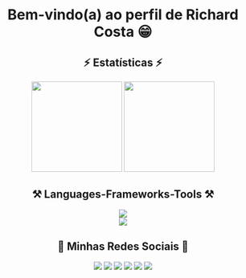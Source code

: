 <h1 align="center">Bem-vindo(a) ao perfil de Richard Costa 😁</h1>  

<h2 align="center">⚡ Estatísticas ⚡</h2>
<div align=center>
   <img height="180cm" src="https://github-readme-stats.vercel.app/api?username=RichardCosta16&show_icons=true&theme=tokyonight"/>
   <img height="180em" src="https://github-readme-stats.vercel.app/api/top-langs/?username=RichardCosta16&layout=compact&langs_count=6&theme=tokyonight"/>   
</div>

<h2 align="center">⚒️ Languages-Frameworks-Tools ⚒️</h2>
<div align="center">
    <img src="https://skillicons.dev/icons?i=html,css,javascript,vscode,github,discord"/>
     <br>
    <img src="https://skillicons.dev/icons?i=c,cpp,arduino"/><br></div>
</div>

<h2 align="center">👤 Minhas Redes Sociais 👤</h2>
<div align="center"> 
  <a href="https://www.instagram.com/richard_lrcosta/" target="_blank"><img src="https://img.shields.io/badge/-Instagram-%23E4405F?style=for-the-badge&logo=instagram&logoColor=white" target="_blank"></a>
  <a href ="mailto:richardluizrcosta@gmail.com"><img src="https://img.shields.io/badge/-Gmail-%23333?style=for-the-badge&logo=gmail&logoColor=white" target="_blank"></a>
  <a href="https://www.linkedin.com/in/richardluiz/" target="_blank"><img src="https://img.shields.io/badge/-LinkedIn-%230077B5?style=for-the-badge&logo=linkedin&logoColor=white" target="_blank"></a> 
  <a href="https://api.whatsapp.com/send?phone=5535999628167" target="_blank"><img src="https://img.shields.io/badge/-WhatsApp-%075E54?style=for-the-badge&logo=whatsapp&logoColor=white"target="_blank"></a> 
  <a href="https://discord.gg/uzYYe9rMRE" target="_blank"><img src="https://img.shields.io/badge/-discord-7289DA?style=for-the-badge&logo=discord&logoColor=white" target="_blank"></a>  
  <a href="https://www.twitch.tv/richard_c0sta" target="_blank"><img src="https://img.shields.io/badge/Twitch-9146FF?style=for-the-badge&logo=twitch&logoColor=white" target="_blank"></a>  

</div>



